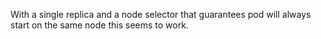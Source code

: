With a single replica and a node selector that
guarantees pod will always start on the same
node this seems to work.